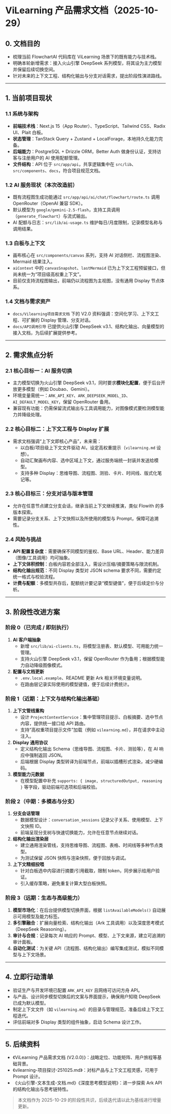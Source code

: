 # ViLearning 产品需求文档（2025-10-29）

## 0. 文档目的
- 梳理当前 FlowchartAI 代码库在 ViLearning 场景下的既有能力与技术栈。
- 明确本轮新增需求：接入火山引擎 DeepSeek 系列模型，将其设为主力模型并保留后续切换空间。
- 针对未来的上下文工程、结构化输出与分支对话需求，提出阶段性演进路线。

---

## 1. 当前项目现状

### 1.1 系统与架构
- **前端技术栈**：Next.js 15（App Router）、TypeScript、Tailwind CSS、Radix UI、Plait 白板。
- **状态管理**：TanStack Query + Zustand + LocalForage，本地持久化能力完备。
- **后端能力**：PostgreSQL + Drizzle ORM，Better Auth 做身份认证，支持访客与注册用户的 AI 使用配额管理。
- **文件结构**：API 位于 `src/app/api`，共享逻辑集中在 `src/lib`、`src/components`、`docs`，符合项目规范文档。

### 1.2 AI 服务现状（本次改造前）
- 既有流程图生成功能通过 `src/app/api/ai/chat/flowchart/route.ts` 调用 OpenRouter（OpenAI 兼容 SDK）。
- 默认模型为 `google/gemini-2.5-flash`，支持工具调用（`generate_flowchart`）与流式输出。
- AI 配额与日志：`src/lib/ai-usage.ts` 维护每日/月度限制，记录模型名称与调用结果。

### 1.3 白板与上下文
- 画布核心在 `src/components/canvas` 系列，支持 AI 对话侧栏、流程图渲染、Mermaid 结果注入。
- `aiContext` 中的 `canvasSnapshot`、`lastMermaid` 已为上下文工程预留接口，但尚未统一为“项目级高权重上下文”。
- 目前仅支持流程图输出，前端仍以流程图为主视图，没有通用 Display 节点体系。

### 1.4 文档与需求资产
- `docs/Vilearning项目需求文档` 下的 V2.0 资料强调：空间化学习、上下文工程、可扩展的 Display 管理、分支对话。
- `docs/API调用引导` 已提供火山引擎 DeepSeek v3.1、结构化输出、向量模型的接入文档，为后续扩展提供参考。

---

## 2. 需求焦点分析

### 2.1 核心目标一：AI 服务切换
- 主力模型切换为火山引擎 DeepSeek v3.1，同时要求**模块化配置**，便于后台开放更多模型（例如 Doubao、Gemini）。
- 环境变量需统一：`ARK_API_KEY`、`ARK_DEEPSEEK_MODEL_ID`、`AI_DEFAULT_MODEL_KEY`，保留 OpenRouter 备用。
- 兼容现有功能：仍需保留流式输出与工具调用能力，对图像模式要检测模型能力并降级处理。

### 2.2 核心目标二：上下文工程与 Display 扩展
- 需求文档强调“上下文即核心产品”，未来需：
  - 以白板/项目级上下文文件驱动 AI，设定高权重提示（`vilearning.md` 设想）。
  - 自动汇聚画布内容、选中区域上下文，通过服务端统一封装并发送给模型。
  - 支持多种 Display：思维导图、流程图、测验、卡片、时间线、版式化笔记等。

### 2.3 核心目标三：分支对话与版本管理
- 允许在任意节点建立分支会话，继承当前上下文继续推演，类似 Flowith 的多版本探索。
- 需要记录分支关系、上下文快照以及所使用的模型与 Prompt，保障可追溯性。

### 2.4 风险与挑战
- **API 配置复杂度**：需要确保不同模型的鉴权、Base URL、Header、能力差异（图像/工具调用）均可抽象。
- **上下文体积控制**：白板内容若全部注入，需设计压缩/摘要策略与限流机制。
- **结构化输出规范**：不同 Display 类型对 JSON schema 要求不同，需要约定统一格式与校验流程。
- **计费与配额**：多模型共存后，配额统计要记录“模型键值”，便于后续定价与分析。

---

## 3. 阶段性改进方案

### 阶段 0（已完成 / 即刻执行）
1. **AI 客户端抽象**  
   - 新增 `src/lib/ai-clients.ts`，将模型注册表、默认模型、可用能力统一管理。  
   - 支持火山引擎 DeepSeek v3.1，保留 OpenRouter 作为备用；根据模型能力自动降级图像模式。
2. **配置与文档更新**  
   - `.env.local.example`、README 更新 Ark 相关环境变量说明。
   - 在路由层记录实际使用的模型键值，便于后续计费统计。

### 阶段 1（近期：上下文与结构化输出基础）
1. **上下文管线重构**  
   - 设计 `ProjectContextService`：集中管理项目提示、白板摘要、选中节点内容，提供统一接口给 API 路由。
   - 支持“高权重项目提示文件”加载（例如 `vilearning.md`），并在请求中主动注入。
2. **Display 通用协议**  
   - 定义结构化输出 Schema（思维导图、流程图、卡片、测验等），在 AI 响应中强制返回 JSON。
   - 后端根据 Display 类型转译为前端节点，前端以插槽形式渲染，减少硬编码。
3. **模型能力元数据**  
   - 在模型配置中补充 `supports: { image, structuredOutput, reasoning }` 等字段，驱动前端可选项和后端校验。

### 阶段 2（中期：多模态与分支）
1. **分支会话管理**  
   - 数据模型设计：`conversation_sessions` 记录父子关系、使用模型、上下文快照 ID。
   - 前端呈现分支树与快速切换能力，允许在任意节点继续对话。
2. **结构化输出渲染层**  
   - 建立通用渲染管线，支持思维导图、流程图、表格、时间线等多种节点类型。
   - 为测试保留 JSON 快照与渲染快照，便于回放与调试。
3. **上下文精细投喂**  
   - 针对白板选中内容进行摘要/引用截取，限制 token，同步展示给用户验证。
   - 引入缓存策略，避免重复计算大型白板快照。

### 阶段 3（远期：生态与高级能力）
1. **模型市场化**：在后台提供模型切换界面，根据 `listAvailableModels()` 自动展示可用模型及能力标签。
2. **多引擎融合**：扩展向量检索、结构化输出（Ark 工具调用）以及深度思考模式（DeepSeek Reasoning）。
3. **审计与合规**：记录每次 AI 响应的 Prompt、模型、上下文来源，建立可追溯的审计面板。
4. **自动化测试**：为关键 API（流程图、结构化输出）编写集成测试，模拟不同模型与上下文场景。

---

## 4. 立即行动清单
- 验证生产与开发环境已配置 `ARK_API_KEY` 且网络可访问方舟 API。
- 与产品、设计同步模型切换后的文案与界面提示，确保用户知晓 DeepSeek 已成为默认模型。
- 制定上下文文件（如 `vilearning.md`）的目录与管理规范，准备后续上下文工程迭代。
- 评估前端对多 Display 类型的组件抽象，启动 Schema 设计工作。

---

## 5. 后续资料
- 《ViLearning 产品需求文档 (V2.0.0)》：战略定位、功能矩阵、用户旅程等基础背景。
- 《vilearning-项目探讨-251025.md》：对标产品与上下文工程灵感，可用于 Prompt 设计。
- 《火山引擎-文本生成-文档.md》《深度思考模型说明》：进一步探索 Ark API 的结构化输出与思考链特性。

> 本文档作为 2025-10-29 的阶段性共识，后续迭代请以此为基线进行增量更新。
